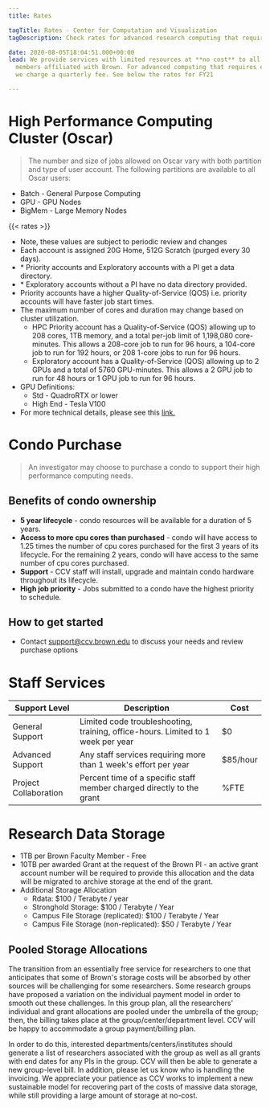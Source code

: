 ```yaml
---
title: Rates

tagTitle: Rates - Center for Computation and Visualization
tagDescription: Check rates for advanced research computing that require extra resources.

date: 2020-08-05T18:04:51.000+00:00
lead: We provide services with limited resources at **no cost** to all
  members affiliated with Brown. For advanced computing that requires extra resources,
  we charge a quarterly fee. See below the rates for FY21

---
```

# High Performance Computing Cluster (Oscar)
> The number and size of jobs allowed on Oscar vary with both partition and type of user account. The following partitions are available to all Oscar users:
* Batch   - General Purpose Computing
* GPU     - GPU Nodes
* BigMem  - Large Memory Nodes

{{< rates >}}

 * Note, these values are subject to periodic review and changes
 * Each account is assigned 20G Home, 512G Scratch (purged every 30 days).
 * \* Priority accounts and Exploratory accounts with a PI get a data directory.
 * \* Exploratory accounts without a PI have no data directory provided.
 * Priority accounts have a higher Quality-of-Service (QOS) i.e. priority accounts will have faster job start times.
 * The maximum number of cores and duration may change based on cluster utilization. 
    * HPC Priority account has a Quality-of-Service (QOS) allowing up to 208 cores, 1TB memory, and a total per-job limit of 1,198,080 core-minutes. This allows a 208-core job to run for 96 hours, a 104-core job to run for 192 hours, or 208 1-core jobs to run for 96 hours.
    * Exploratory account has a Quality-of-Service (QOS) allowing up to 2 GPUs and a total of 5760 GPU-minutes. This allows a 2 GPU job to run for 48 hours or 1 GPU job to run for 96 hours.
  * GPU Definitions:
    *  Std - QuadroRTX or lower
    *  High End - Tesla V100
  * For more technical details, please see this [link.](https://docs.ccv.brown.edu/oscar/system-overview)

# Condo Purchase
> An investigator may choose to purchase a condo to support their high performance computing needs.
## Benefits of condo ownership
* **5 year lifecycle** - condo resources will be available for a duration of 5 years.
* **Access to more cpu cores than purchased** - condo will have access to 1.25 times the number of cpu cores purchased for the first 3 years of its lifecycle. For the remaining 2 years, condo will have access to the same number of cpu cores purchased.
* **Support** - CCV staff will install, upgrade and maintain condo hardware throughout its lifecycle.
* **High job priority** - Jobs submitted to a condo have the highest priority to schedule.
## How to get started
* Contact support@ccv.brown.edu to discuss your needs and review purchase options


# Staff Services
| Support Level | Description | Cost |
| --- | --- | --- |
| General Support | Limited code troubleshooting, training, office-hours. Limited to 1 week per year | $0
| Advanced Support | Any staff services requiring more than 1 week's effort per year | $85/hour |
| Project Collaboration | Percent time of a specific staff member charged directly to the grant | %FTE |


# Research Data Storage

* 1TB per Brown Faculty Member - Free
* 10TB per awarded Grant at the request of the Brown PI - an active grant account number will be required to provide this allocation and the data will be migrated to archive storage at the end of the grant.
* Additional Storage Allocation 
  * Rdata: $100 / Terabyte / year
  * Stronghold Storage: $100 / Terabyte / Year
  * Campus File Storage (replicated): $100 / Terabyte / Year
  * Campus File Storage (non-replicated): $50 / Terabyte / Year


## Pooled Storage Allocations

The transition from an essentially free service for researchers to one that anticipates that some of Brown's storage costs will be absorbed by other sources will be challenging for some researchers. Some research groups have proposed a variation on the individual payment model in order to smooth out these challenges. In this group plan, all the researchers' individual and grant allocations are pooled under the umbrella of the group; then, the billing takes place at the group/center/department level. CCV will be happy to accommodate a group payment/billing plan. 

In order to do this, interested departments/centers/institutes should generate a list of researchers associated with the group as well as all grants with end dates for any PIs in the group. CCV will then be able to generate a new group-level bill. In addition, please let us know who is handling the invoicing. We appreciate your patience as CCV works to implement a new sustainable model for recovering part of the costs of massive data storage, while still providing a large amount of storage at no-cost.

